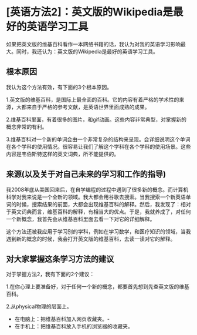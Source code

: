 # [英语方法2]：英文版的Wikipedia是最好的英语学习工具

如果把英文版的维基百科看作一本网络书籍的话，我认为对我的英语学习影响最大。同时，我还认为：英文版的Wikipedia是最好的英语学习工具。

## 根本原因

我认为这个方法有效，有下面的3个根本原因。

1.英文版的维基百科，是国际上最全面的百科。它的内容有着严格的学术性的来源，大都来自于严格的参考文献，是英语世界里面成熟的成果。

2.维基百科里面，有着很多的图片，和gif动画。这些内容非常典型，对掌握新的概念非常的有利。

3.维基百科对一个新的单词会由一个非常复杂的结构来呈现。会详细说明这个单词在各个学科的使用情况。很容易让我们了解这个学科在各个学科的使用场景。这些内容是韦伯斯特这样的英文词典，所不能提供的。

## 来源(以及关于对自己未来的学习和工作的指导)

我2008年底从美国回来后，在自学编程的过程中遇到了很多新的概念。而计算机科学对我来说是一个全新的领域。我大都会用谷歌去搜索。当我搜索一个新英语单词的时候，搜索结果的前面，大都会出现维基百科的解释。然后，我发现了：相对于英文词典而言，维基百科的解释，有相当大的优点。于是，我就养成了，对任何一个新概念，我首先会从维基百科里面去看一下对它的详细解释。

这个方法还被我应用于学习别的学科，例如在学习数学，和医疗知识的领域，当我遇到新的概念的时候，我会打开英文版的维基百科，去读一读对它的解释。

## 对大家掌握这条学习方法的建议

对于掌握方法2，我有下面的2个建议：

1.在你心理上要准备好，对于任何一个新的概念，都要首先想到先查英文版的维基百科。

2.从physical物理的层面上。

- 在电脑上：把维基百科加入网页收藏夹。-
- 在手机上：把维基百科放入手机的浏览器的收藏夹。